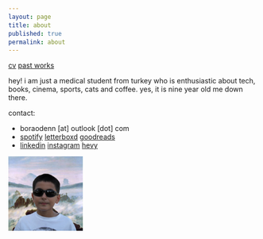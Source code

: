 ```yaml
---
layout: page
title: about
published: true
permalink: about
---
```

<!--<a href="/projects">projects</a> -->

<a href="/docs/CV_BoraOden-2025.pdf">cv</a> <a href="/docs/bora öden - past works.pdf">past works</a>

<!--- <img src="images/medic.gif" alt="mediiic!" width="245" height="127"> --->

hey! i am just a medical student from turkey who is enthusiastic about tech, books, cinema, sports, cats and coffee. yes, it is nine year old me down there.

contact:

- boraodenn [at] outlook [dot] com
- <a href="https://open.spotify.com/user/6atimpsh5xjmanqgunag33zry?si=0822978bdbab432c">spotify</a> <a href= "https://letterboxd.com/wiseonn">letterboxd</a> <a href= "https://www.goodreads.com/user/show/116783385-bora">goodreads</a> 
- <a href="https://www.linkedin.com/in/boraoden/">linkedin</a> <a href= "https://www.instagram.com/boratempora/">instagram</a> <a href= "https://hevy.com/user/boratempora">hevy</a>

<img src="/images/bora1a.png" width="150" height="150">
